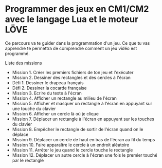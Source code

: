 # Programmer des jeux en CM1/CM2 avec le langage Lua et le moteur LÖVE

Ce parcours va te guider dans la programmation d'un jeu. Ce que tu vas apprendre te permettra de comprendre comment un jeu vidéo est programmé.


Liste des missions

- Mission 1. Créer les premiers fichiers de ton jeu et l'exécuter
- Mission 2. Dessiner des rectangles et des cercles à l'écran
- Défi 1. Dessiner le drapeau français
- Défi 2. Dessiner la cocarde française
- Mission 3. Ecrire du texte à l'écran
- Mission 4. Afficher un rectangle au milieu de l'écran
- Mission 5. Afficher et masquer un rectangle à l'écran en appuyant sur une touche du clavier
- Mission 6. Afficher un cercle là où je clique
- Mission 7. Déplacer un rectangle à l'écran en appuyant sur les touches du clavier
- Mission 8. Empêcher le rectangle de sortir de l'écran quand on le déplace
- Mission 9. Déplacer un cercle de haut en bas de l'écran au fil du temps
- Mission 10. Faire apparaître le cercle à un endroit aléatoire
- Mission 11. Arrêter le jeu quand le cercle touche le rectangle
- Mission 12. Déplacer un autre cercle à l'écran une fois le premier touché par le rectangle

